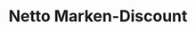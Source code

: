 ---
title: "Netto Marken-Discount"
url: /regensburg/netto-marken-discount-dr-gessler-strasse/
shop: Supermarkt
---